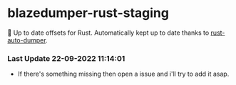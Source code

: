 # blazedumper-rust-staging

🚀 Up to date offsets for Rust. Automatically kept up to date thanks to [rust-auto-dumper](https://github.com/Akandesh/rust-auto-dumper).


### Last Update 22-09-2022 11:14:01
- If there's something missing then open a issue and i'll try to add it asap.